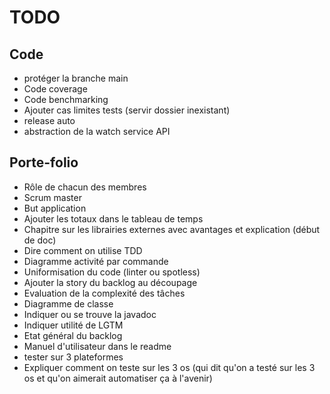 # TODO

## Code

- protéger la branche main
- Code coverage
- Code benchmarking
- Ajouter cas limites tests (servir dossier inexistant)
- release auto
- abstraction de la watch service API

## Porte-folio

- Rôle de chacun des membres
- Scrum master
- But application
- Ajouter les totaux dans le tableau de temps
- Chapitre sur les librairies externes avec avantages et explication (début de doc)
- Dire comment on utilise TDD
- Diagramme activité par commande
- Uniformisation du code (linter ou spotless)
- Ajouter la story du backlog au découpage
- Evaluation de la complexité des tâches
- Diagramme de classe
- Indiquer ou se trouve la javadoc
- Indiquer utilité de LGTM
- Etat général du backlog
- Manuel d'utilisateur dans le readme
- tester sur 3 plateformes
- Expliquer comment on teste sur les 3 os (qui dit qu'on a testé sur les 3 os et qu'on aimerait automatiser ça à l'avenir)
